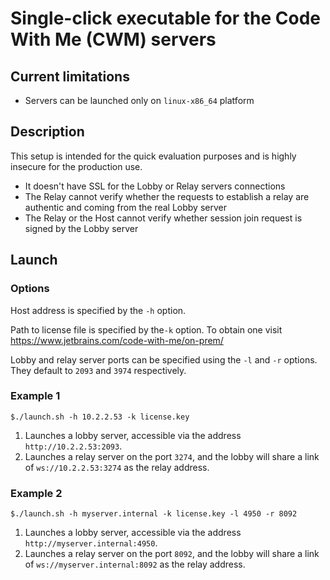 # Single-click executable for the Code With Me (CWM) servers

## Current limitations

* Servers can be launched only on `linux-x86_64` platform

## Description

This setup is intended for the quick evaluation purposes and is highly insecure for the production use.

* It doesn't have SSL for the Lobby or Relay servers connections
* The Relay cannot verify whether the requests to establish a relay are authentic and coming from the real Lobby server
* The Relay or the Host cannot verify whether session join request is signed by the Lobby server

## Launch

### Options

Host address is specified by the `-h` option.

Path to license file is specified by the`-k` option. To obtain one visit https://www.jetbrains.com/code-with-me/on-prem/

Lobby and relay server ports can be specified using the `-l` and `-r` options. They default to `2093` and `3974` respectively.

### Example 1

`$./launch.sh -h 10.2.2.53 -k license.key`

1. Launches a lobby server, accessible via the address `http://10.2.2.53:2093`.
2. Launches a relay server on the port `3274`, and the lobby will share a link of `ws://10.2.2.53:3274` as the relay address.

### Example 2

`$./launch.sh -h myserver.internal -k license.key -l 4950 -r 8092`

1. Launches a lobby server, accessible via the address `http://myserver.internal:4950`.
2. Launches a relay server on the port `8092`, and the lobby will share a link of `ws://myserver.internal:8092` as the relay address.

